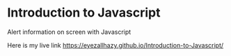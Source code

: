 # Introduction to Javascript
 Alert information on screen with Javascript
 
Here is my live link https://eyezallhazy.github.io/Introduction-to-Javascript/

